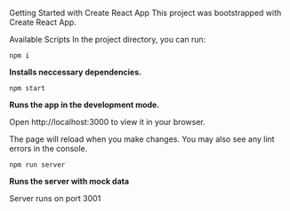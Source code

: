 Getting Started with Create React App
This project was bootstrapped with Create React App.

Available Scripts
In the project directory, you can run:
```
npm i
```
**Installs neccessary dependencies.**

```
npm start
```
**Runs the app in the development mode.**

Open http://localhost:3000 to view it in your browser.

The page will reload when you make changes.
You may also see any lint errors in the console.
```
npm run server
```
**Runs the server with mock data**

Server runs on port 3001

